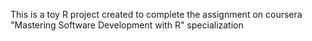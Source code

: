 This is a toy R project created to complete the assignment 
on coursera "Mastering Software Development with R" specialization
